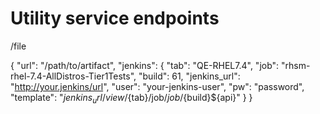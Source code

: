 # Utility service endpoints

/file

{
    "url": "/path/to/artifact",
    "jenkins": {
        "tab": "QE-RHEL7.4",
        "job": "rhsm-rhel-7.4-AllDistros-Tier1Tests",
        "build": 61,
        "jenkins_url": "http://your.jenkins/url",
        "user": "your-jenkins-user",
        "pw": "password",
        "template": "${jenkins_url}/view/${tab}/job/${job}/${build}${api}"
    }
}